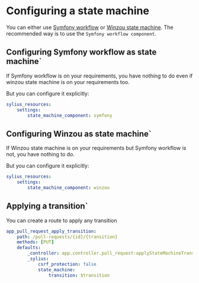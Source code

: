 # Configuring a state machine

You can either use [Symfony workflow](https://symfony.com/doc/current/components/workflow.html) or [Winzou state machine](https://github.com/winzou/StateMachineBundle).
The recommended way is to use the `Symfony workflow component`.

## Configuring Symfony workflow as state machine`

If Symfony workflow is on your requirements, you have nothing to do even if winzou state machine is on your requirements too.

But you can configure it explicitly:

```yaml
sylius_resources:
    settings:
        state_machine_component: symfony
```

## Configuring Winzou as state machine`

If Winzou state machine is on your requirements but Symfony workflow is not, you have nothing to do.

But you can configure it explicitly:

```yaml
sylius_resources:
    settings:
        state_machine_component: winzou
```

## Applying a transition`

You can create a route to apply any transition

```yaml
app_pull_request_apply_transition:
    path: /pull-requests/{id}/{transition}
    methods: [PUT]
    defaults:
        _controller: app.controller.pull_request:applyStateMachineTransitionAction
        _sylius:
            csrf_protection: false
            state_machine:
                transition: $transition
```
